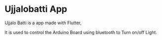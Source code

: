 # Ujjalobatti App

Ujjalo Batti is a app made with Flutter,

It is used to control the Arduino Board using bluetooth to Turn on/off Light.

